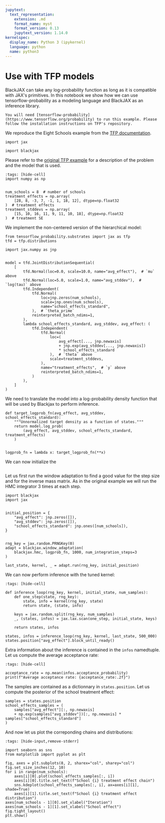 ```yaml
---
jupytext:
  text_representation:
    extension: .md
    format_name: myst
    format_version: 0.13
    jupytext_version: 1.14.0
kernelspec:
  display_name: Python 3 (ipykernel)
  language: python
  name: python3
---
```


# Use with TFP models

BlackJAX can take any log-probability function as long as it is compatible with JAX's primitives. In this notebook we show how we can use tensorflow-probability as a modeling language and BlackJAX as an inference library.

``` {admonition} Before you start
You will need [tensorflow-probability](https://www.tensorflow.org/probability) to run this example. Please follow the installation instructions on TFP's repository.
```

We reproduce the Eight Schools example from the [TFP documentation](https://www.tensorflow.org/probability/examples/Eight_Schools).

```{code-cell} ipython3
import jax

import blackjax
```

Please refer to the [original TFP example](https://www.tensorflow.org/probability/examples/Eight_Schools) for a description of the problem and the model that is used.

```{code-cell} ipython3
:tags: [hide-cell]
import numpy as np


num_schools = 8  # number of schools
treatment_effects = np.array(
    [28, 8, -3, 7, -1, 1, 18, 12], dtype=np.float32
)  # treatment effects
treatment_stddevs = np.array(
    [15, 10, 16, 11, 9, 11, 10, 18], dtype=np.float32
)  # treatment SE
```

We implement the non-centered version of the hierarchical model:

```{code-cell} ipython3
from tensorflow_probability.substrates import jax as tfp
tfd = tfp.distributions

import jax.numpy as jnp


model = tfd.JointDistributionSequential(
    [
        tfd.Normal(loc=0.0, scale=10.0, name="avg_effect"),  # `mu` above
        tfd.Normal(loc=5.0, scale=1.0, name="avg_stddev"),  # `log(tau)` above
        tfd.Independent(
            tfd.Normal(
                loc=jnp.zeros(num_schools),
                scale=jnp.ones(num_schools),
                name="school_effects_standard",
            ),  # `theta_prime`
            reinterpreted_batch_ndims=1,
        ),
        lambda school_effects_standard, avg_stddev, avg_effect: (
            tfd.Independent(
                tfd.Normal(
                    loc=(
                        avg_effect[..., jnp.newaxis]
                        + jnp.exp(avg_stddev[..., jnp.newaxis])
                        * school_effects_standard
                    ),  # `theta` above
                    scale=treatment_stddevs,
                ),
                name="treatment_effects",  # `y` above
                reinterpreted_batch_ndims=1,
            )
        ),
    ]
)
```

We need to translate the model into a log-probability density function that will be used by Blackjax to perform inference.

```{code-cell} ipython3
def target_logprob_fn(avg_effect, avg_stddev, school_effects_standard):
    """Unnormalized target density as a function of states."""
    return model.log_prob(
        (avg_effect, avg_stddev, school_effects_standard, treatment_effects)
    )


logprob_fn = lambda x: target_logprob_fn(**x)
```

We can now initialize the

```{code-cell} ipython3
```

Let us first run the window adaptation to find a good value for the step size and for the inverse mass matrix. As in the original example we will run the HMC integrator 3 times at each step.

```{code-cell} ipython3
import blackjax
import jax


initial_position = {
    "avg_effect": jnp.zeros([]),
    "avg_stddev": jnp.zeros([]),
    "school_effects_standard": jnp.ones([num_schools]),
}


rng_key = jax.random.PRNGKey(0)
adapt = blackjax.window_adaptation(
    blackjax.hmc, logprob_fn, 1000, num_integration_steps=3
)

last_state, kernel, _ = adapt.run(rng_key, initial_position)
```

We can now perform inference with the tuned kernel:

```{code-cell} ipython3
:tags: [hide-cell]

def inference_loop(rng_key, kernel, initial_state, num_samples):
    def one_step(state, rng_key):
        state, info = kernel(rng_key, state)
        return state, (state, info)

    keys = jax.random.split(rng_key, num_samples)
    _, (states, infos) = jax.lax.scan(one_step, initial_state, keys)

    return states, infos
```

```{code-cell} ipython3
states, infos = inference_loop(rng_key, kernel, last_state, 500_000)
states.position["avg_effect"].block_until_ready()
```

Extra information about the inference is contained in the `infos` namedtuple. Let us compute the average acceptance rate:

```{code-cell} ipython3
:tags: [hide-cell]

acceptance_rate = np.mean(infos.acceptance_probability)
print(f"Average acceptance rate: {acceptance_rate:.2f}")
```

The samples are contained as a dictionnary in `states.position`. Let us compute the posterior of the school treatment effect:

```{code-cell} ipython3
samples = states.position
school_effects_samples = (
    samples["avg_effect"][:, np.newaxis]
    + np.exp(samples["avg_stddev"])[:, np.newaxis] * samples["school_effects_standard"]
)
```

And now let us plot the correponding chains and distributions:

```{code-cell} ipython3
:tags: [hide-input,remove-stderr]

import seaborn as sns
from matplotlib import pyplot as plt

fig, axes = plt.subplots(8, 2, sharex="col", sharey="col")
fig.set_size_inches(12, 10)
for i in range(num_schools):
    axes[i][0].plot(school_effects_samples[:, i])
    axes[i][0].title.set_text(f"School {i} treatment effect chain")
    sns.kdeplot(school_effects_samples[:, i], ax=axes[i][1], shade=True)
    axes[i][1].title.set_text(f"School {i} treatment effect distribution")
axes[num_schools - 1][0].set_xlabel("Iteration")
axes[num_schools - 1][1].set_xlabel("School effect")
fig.tight_layout()
plt.show()
```
